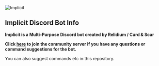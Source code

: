 <img alt="Implicit" src="https://i.imgur.com/wEkssre.png"/>

## Implicit Discord Bot Info

**Implicit is a Multi-Purpose Discord bot created by Relidium / Curd & Scar**

**Click [here](https://discord.gg/zUb4tRuu) to join the community server if you have any questions or command suggestions for the bot.**

You can also suggest commands etc in this repository.
